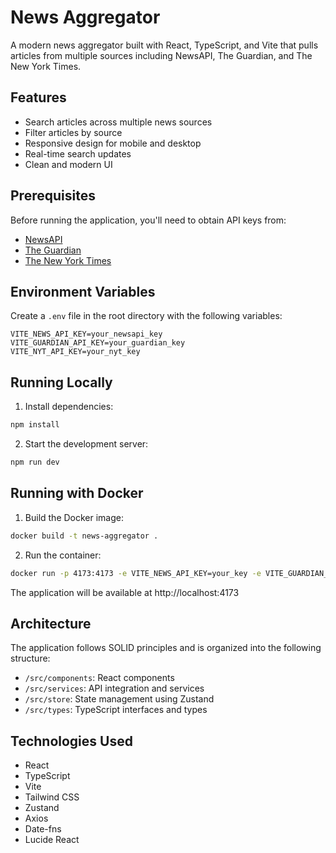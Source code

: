 # News Aggregator

A modern news aggregator built with React, TypeScript, and Vite that pulls articles from multiple sources including NewsAPI, The Guardian, and The New York Times.

## Features

- Search articles across multiple news sources
- Filter articles by source
- Responsive design for mobile and desktop
- Real-time search updates
- Clean and modern UI

## Prerequisites

Before running the application, you'll need to obtain API keys from:
- [NewsAPI](https://newsapi.org/)
- [The Guardian](https://open-platform.theguardian.com/)
- [The New York Times](https://developer.nytimes.com/)

## Environment Variables

Create a `.env` file in the root directory with the following variables:

```env
VITE_NEWS_API_KEY=your_newsapi_key
VITE_GUARDIAN_API_KEY=your_guardian_key
VITE_NYT_API_KEY=your_nyt_key
```

## Running Locally

1. Install dependencies:
```bash
npm install
```

2. Start the development server:
```bash
npm run dev
```

## Running with Docker

1. Build the Docker image:
```bash
docker build -t news-aggregator .
```

2. Run the container:
```bash
docker run -p 4173:4173 -e VITE_NEWS_API_KEY=your_key -e VITE_GUARDIAN_API_KEY=your_key -e VITE_NYT_API_KEY=your_key news-aggregator
```

The application will be available at http://localhost:4173

## Architecture

The application follows SOLID principles and is organized into the following structure:

- `/src/components`: React components
- `/src/services`: API integration and services
- `/src/store`: State management using Zustand
- `/src/types`: TypeScript interfaces and types

## Technologies Used

- React
- TypeScript
- Vite
- Tailwind CSS
- Zustand
- Axios
- Date-fns
- Lucide React